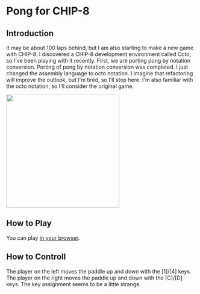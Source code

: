 # Pong for CHIP-8

## Introduction

It may be about 100 laps behind, but I am also starting to make a new game with CHIP-8. 
I discovered a CHIP-8 development environment called Octo, so I've been playing with it recently. 
First, we are porting pong by notation conversion.
Porting of pong by notation conversion was completed. 
I just changed the assembly language to octo notation. 
I imagine that refactoring will improve the outlook, but I'm tired, so I'll stop here. 
I'm also familiar with the octo notation, so I'll consider the original game.

<img src="https://github.com/jay-kumogata/Nostalgia/raw/main/octo/screenshots/pong03.png" width="300">

## How to Play

You can play [in your browser](https://johnearnest.github.io/Octo/index.html?key=jI2EPcN9).

## How to Controll

The player on the left moves the paddle up and down with the [1]/[4] keys.
The player on the right moves the paddle up and down with the [C]/[D] keys.
The key assignment seems to be a little strange.

